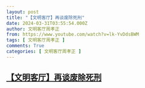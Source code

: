 ```yaml
---
layout: post
title: "【文明客厅】再谈废除死刑"
date: 2024-03-31T03:55:54.000Z
author: 文明客厅周孝正
from: https://www.youtube.com/watch?v=lk-YvDdsBWM
tags: [ 文明客厅周孝正 ]
comments: True
categories: [ 文明客厅周孝正 ]
---
```

<!--1711857354000-->
[【文明客厅】再谈废除死刑](https://www.youtube.com/watch?v=lk-YvDdsBWM)
------

<div>

</div>
